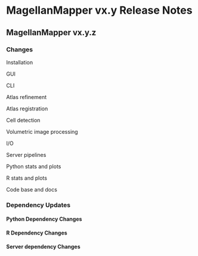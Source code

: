 # MagellanMapper vx.y Release Notes

## MagellanMapper vx.y.z

### Changes

Installation

GUI

CLI

Atlas refinement

Atlas registration

Cell detection

Volumetric image processing

I/O

Server pipelines

Python stats and plots

R stats and plots

Code base and docs

### Dependency Updates

#### Python Dependency Changes

#### R Dependency Changes

#### Server dependency Changes
